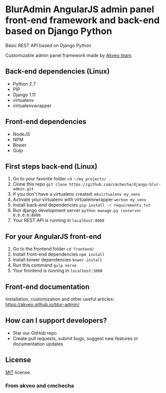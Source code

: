 
# BlurAdmin AngularJS admin panel front-end framework and back-end based on Django Python

Basic REST API based on Django Python

Customizable admin panel framework made by [Akveo team](http://akveo.com/). 

## Back-end dependencies (Linux)
- Python 2.7
- PIP
- Django 1.11
- virtualenv
- virtualenvwrapper

## Front-end dependencies
- NodeJS
- NPM
- Bower
- Gulp

## First steps back-end (Linux)
1. Go to your favorite folder `cd ~/my_projects/`
2. Clone this repo `git clone https://github.com/cmchecha/django-blur-admin.git`
3. If you don't have a virtualenv created: `mkvirtualenv my_venv`
4. Activate your virtualenv with virtualenvwrapper `workon my_venv`
5. Install back-end dependencies `pip install -r requirements.txt`
6. Run django development server `python manage.py runserver 0.0.0.0:8000`
7. Your REST API is running in `localhost:8000`

## For your AngularJS front-end
1. Go to the frontend folder `cd frontend/`
2. Install front-end dependencies `npm install`
3. Install bower dependencies `bower install`
4. Run this command `gulp serve`
5. Your frontend is running in `localhost:3000`

## Front-end documentation
Installation, customization and other useful articles: https://akveo.github.io/blur-admin/

## How can I support developers?
- Star our GitHub repo
- Create pull requests, submit bugs, suggest new features or documentation updates

License
-------------
<a href=/LICENSE.txt target="_blank">MIT</a> license.

### From akveo and cmchecha